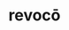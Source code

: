 ---
title: revocō
meaning: to call back
ch: seven
pos: verb
secondppstem: revoc
infend: āre
conjugation: first
derivative: irrevocable
---